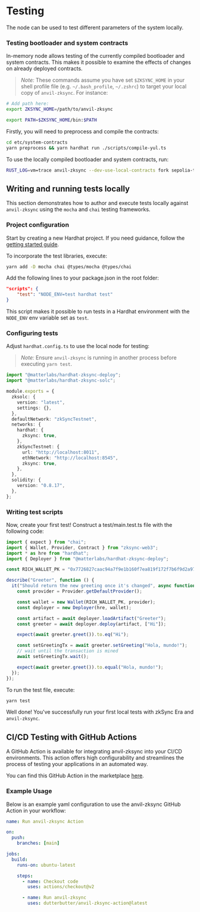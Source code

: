 # Testing

The node can be used to test different parameters of the system locally.


### Testing bootloader and system contracts
In-memory node allows testing of the currently compiled bootloader and system contracts. 
This makes it possible to examine the effects of changes on already deployed contracts.

> *Note:* These commands assume you have set `$ZKSYNC_HOME` in your shell profile file (e.g. `~/.bash_profile`, `~/.zshrc`) 
to target your local copy of `anvil-zksync`. For instance:

```sh
# Add path here:
export ZKSYNC_HOME=/path/to/anvil-zksync

export PATH=$ZKSYNC_HOME/bin:$PATH
```

Firstly, you will need to preprocess and compile the contracts:
```sh
cd etc/system-contracts
yarn preprocess && yarn hardhat run ./scripts/compile-yul.ts
```

To use the locally compiled bootloader and system contracts, run:
```sh
RUST_LOG=vm=trace anvil-zksync --dev-use-local-contracts fork sepolia-testnet
```

## Writing and running tests locally
This section demonstrates how to author and execute tests locally against `anvil-zksync` using the `mocha` and `chai` testing frameworks.

### Project configuration
Start by creating a new Hardhat project. If you need guidance, follow the [getting started guide](https://era.zksync.io/docs/tools/hardhat/getting-started.html).

To incorporate the test libraries, execute:
```sh
yarn add -D mocha chai @types/mocha @types/chai
```

Add the following lines to your package.json in the root folder:
```json
"scripts": {
    "test": "NODE_ENV=test hardhat test"
}
```

This script makes it possible to run tests in a Hardhat environment with the `NODE_ENV` env variable set as `test`.

### Configuring tests
Adjust `hardhat.config.ts` to use the local node for testing:
> *Note:* Ensure `anvil-zksync` is running in another process before executing `yarn test`.

```ts
import "@matterlabs/hardhat-zksync-deploy";
import "@matterlabs/hardhat-zksync-solc";

module.exports = {
  zksolc: {
    version: "latest",
    settings: {},
  },
  defaultNetwork: "zkSyncTestnet",
  networks: {
    hardhat: {
      zksync: true,
    },
    zkSyncTestnet: {
      url: "http://localhost:8011",
      ethNetwork: "http://localhost:8545",
      zksync: true,
    },
  },
  solidity: {
    version: "0.8.17",
  },
};
```

### Writing test scripts
Now, create your first test! Construct a test/main.test.ts file with the following code:

```ts
import { expect } from "chai";
import { Wallet, Provider, Contract } from "zksync-web3";
import * as hre from "hardhat";
import { Deployer } from "@matterlabs/hardhat-zksync-deploy";

const RICH_WALLET_PK = "0x7726827caac94a7f9e1b160f7ea819f172f7b6f9d2a97f992c38edeab82d4110";

describe("Greeter", function () {
  it("Should return the new greeting once it's changed", async function () {
    const provider = Provider.getDefaultProvider();

    const wallet = new Wallet(RICH_WALLET_PK, provider);
    const deployer = new Deployer(hre, wallet);

    const artifact = await deployer.loadArtifact("Greeter");
    const greeter = await deployer.deploy(artifact, ["Hi"]);

    expect(await greeter.greet()).to.eq("Hi");

    const setGreetingTx = await greeter.setGreeting("Hola, mundo!");
    // wait until the transaction is mined
    await setGreetingTx.wait();

    expect(await greeter.greet()).to.equal("Hola, mundo!");
  });
});
```

To run the test file, execute:
```sh
yarn test
```

Well done! You've successfully run your first local tests with zkSync Era and `anvil-zksync`.

## CI/CD Testing with GitHub Actions
A GitHub Action is available for integrating anvil-zksync into your CI/CD environments. 
This action offers high configurability and streamlines the process of testing your applications in an automated way.

You can find this GitHub Action in the marketplace [here](https://github.com/marketplace/actions/anvil-zksync-action).

### Example Usage
Below is an example yaml configuration to use the anvil-zksync GitHub Action in your workflow:
```yml
name: Run anvil-zksync Action

on:
  push:
    branches: [main]

jobs:
  build:
    runs-on: ubuntu-latest

    steps:
      - name: Checkout code
        uses: actions/checkout@v2

      - name: Run anvil-zksync
        uses: dutterbutter/anvil-zksync-action@latest
```